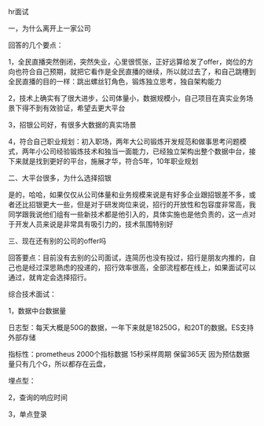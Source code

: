 hr面试

一，为什么离开上一家公司

回答的几个要点：

1，全民直播突然倒闭，突然失业，心里很慌张，正好远算给发了offer，岗位的方向也符合自己预期，就把它看作是全民直播的继续，所以就过去了，和自己跳槽到全民直播的目的一样：跳出螺丝钉角色，锻炼独立思考，独自架构能力

2，技术上确实有了很大进步，公司体量小，数据规模小，自己项目在真实业务场景下得不到有效验证，希望去更大平台

3，招银公司好，有很多大数据的真实场景

4，符合自己职业规划：初入职场，两年大公司锻炼开发规范和做事思考问题模式，两年小公司经验锻炼技术和独当一面能力，已经独立架构出整个数据中台，接下来就是找到更好的平台，施展才华，符合5年，10年职业规划

二、大平台很多，为什么选择招银

是的，哈哈，如果仅仅从公司体量和业务规模来说是有好多企业跟招银差不多，或者还比招银更大一些，但是对于研发岗位来说，招行的开放性和包容度非常高，我同学跟我说他们组有一些新技术都是他引入的，具体实施也是他负责的，这一点对于开发人员来说是非常具有吸引力的，技术氛围特别好

三、现在还有别的公司的offer吗

回答要点：目前没有去别的公司面试，连简历也没有投过，招行是朋友内推的，自己也是经过深思熟虑的投递的，招行效率很高，全部流程都在线上，如果面试可以通过，就肯定会选择招行。

综合技术面试：

1，数据中台数据量

日志型：每天大概是50G的数据，一年下来就是18250G，和20T的数据。ES支持外部存储

指标性：prometheus 2000个指标数据 15秒采样周期 保留365天 因为预估数据量只有几个G，所以都存在云盘，

埋点型：

2，查询的响应时间

3，单点登录